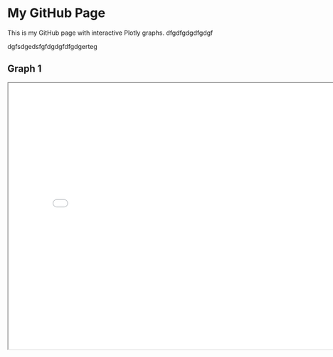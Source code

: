 # My GitHub Page

This is my GitHub page with interactive Plotly graphs. dfgdfgdgdfgdgf  

dgfsdgedsfgfdgdgfdfgdgerteg
## Graph 1

<iframe src="Histogram.html" width="800" height="600"></iframe>
